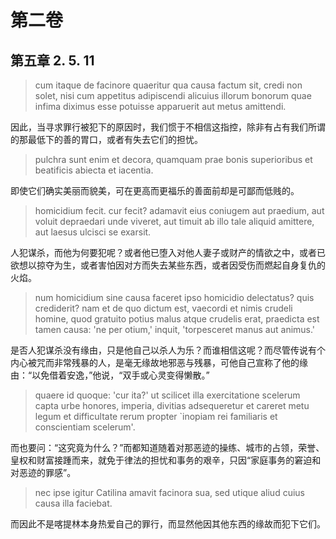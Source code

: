 # 第二卷
## 第五章 2. 5. 11

> cum itaque de facinore quaeritur qua causa factum sit, credi non solet, nisi cum appetitus adipiscendi alicuius illorum bonorum quae infima diximus esse potuisse apparuerit aut metus amittendi.

因此，当寻求罪行被犯下的原因时，我们惯于不相信这指控，除非有占有我们所谓的那最低下的善的胃口，或者有失去它们的担忧。

> pulchra sunt enim et decora, quamquam prae bonis superioribus et beatificis abiecta et iacentia.

即使它们确实美丽而貌美，可在更高而更福乐的善面前却是可鄙而低贱的。

> homicidium fecit. cur fecit? adamavit eius coniugem aut praedium, aut voluit depraedari unde viveret, aut timuit ab illo tale aliquid amittere, aut laesus ulcisci se exarsit.

人犯谋杀，而他为何要犯呢？或者他已堕入对他人妻子或财产的情欲之中，或者已欲想以掠夺为生<!-- 为自己的生活而掠夺他们 -->，或者害怕因对方而失去某些东西，或者因受伤而燃起自身复仇的火焰。

> num homicidium sine causa faceret ipso homicidio delectatus? quis crediderit? nam et de quo dictum est, vaecordi et nimis crudeli homine, quod gratuito potius malus atque crudelis erat, praedicta est tamen causa: 'ne per otium,' inquit, 'torpesceret manus aut animus.'

是否人犯谋杀没有缘由，只是他自己以杀人为乐？而谁相信这呢？而尽管传说有个内心<!--歹毒-->被咒而非常残暴的人，是毫无缘故地邪恶与残暴，可他自己宣称了他的缘由：“以免借着安逸，”他说，“双手或心灵变得懒散。”

> quaere id quoque: 'cur ita?' ut scilicet illa exercitatione scelerum capta urbe honores, imperia, divitias adsequeretur et careret metu legum et difficultate rerum propter `inopiam rei familiaris et conscientiam scelerum'.

而也要问：“这究竟为什么？”而都知道随着对那恶迹的操练、城市的占领，荣誉、皇权和财富接踵而来，就免于律法的担忧和事务的艰辛，只因“家庭事务的窘迫和对恶迹的罪感”。

> nec ipse igitur Catilina amavit facinora sua, sed utique aliud cuius causa illa faciebat.

而因此不是喀提林本身热爱自己的罪行，而显然他因其他东西的缘故而犯下它们。